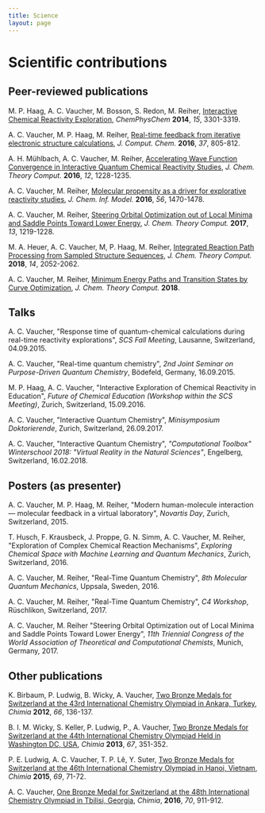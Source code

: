 ```yaml
---
title: Science
layout: page
---
```


# Scientific contributions

## Peer-reviewed publications

M. P. Haag, A. C. Vaucher, M. Bosson, S. Redon, M. Reiher, 
[Interactive Chemical Reactivity Exploration](http://onlinelibrary.wiley.com/doi/10.1002/cphc.201402342/full),
*ChemPhysChem* **2014**, *15*, 3301-3319.

A. C. Vaucher, M. P. Haag, M. Reiher,
[Real-time feedback from iterative electronic structure calculations](http://onlinelibrary.wiley.com/doi/10.1002/jcc.24268/full),
*J. Comput. Chem.* **2016**, *37*, 805-812.

A. H. Mühlbach, A. C. Vaucher, M. Reiher,
[Accelerating Wave Function Convergence in Interactive Quantum Chemical Reactivity Studies](https://pubs.acs.org/doi/abs/10.1021/acs.jctc.5b01156),
*J. Chem. Theory Comput.* **2016**, *12*, 1228-1235.

A. C. Vaucher, M. Reiher,
[Molecular propensity as a driver for explorative reactivity studies](https://pubs.acs.org/doi/abs/10.1021/acs.jcim.6b00264),
*J. Chem. Inf. Model.* **2016**, *56*, 1470-1478.

A. C. Vaucher, M. Reiher,
[Steering Orbital Optimization out of Local Minima and Saddle Points Toward Lower Energy](https://pubs.acs.org/doi/abs/10.1021/acs.jctc.7b00011),
*J. Chem. Theory Comput.* **2017**, *13*, 1219-1228.

M. A. Heuer, A. C. Vaucher, M, P. Haag, M. Reiher,
[Integrated Reaction Path Processing from Sampled Structure Sequences](https://pubs.acs.org/doi/abs/10.1021/acs.jctc.8b00019),
*J. Chem. Theory Comput.* **2018**, *14*, 2052-2062.

A. C. Vaucher, M. Reiher,
[Minimum Energy Paths and Transition States by Curve Optimization](https://pubs.acs.org/doi/10.1021/acs.jctc.8b00169),
*J. Chem. Theory Comput.* **2018**.


## Talks

A. C. Vaucher,
"Response time of quantum-chemical calculations during real-time reactivity explorations", 
*SCS Fall Meeting*,
Lausanne, Switzerland, 
04.09.2015.

A. C. Vaucher,
"Real-time quantum chemistry", 
*2nd Joint Seminar on Purpose-Driven Quantum Chemistry*,
Bödefeld, Germany, 
16.09.2015.

M. P. Haag, A. C. Vaucher,
"Interactive Exploration of Chemical Reactivity in Education", 
*Future of Chemical Education (Workshop within the SCS Meeting)*,
Zurich, Switzerland, 
15.09.2016.

A. C. Vaucher,
"Interactive Quantum Chemistry", 
*Minisymposium Doktorierende*,
Zurich, Switzerland, 
26.09.2017.

A. C. Vaucher,
"Interactive Quantum Chemistry", 
*"Computational Toolbox" Winterschool 2018: "Virtual Reality in the Natural Sciences"*,
Engelberg, Switzerland, 
16.02.2018.


## Posters (as presenter)

A. C. Vaucher, M. P. Haag, M. Reiher,
"Modern human-molecule interaction — molecular feedback in a virtual laboratory",
*Novartis Day*,
Zurich, Switzerland,
2015.

T. Husch, F. Krausbeck, J. Proppe, G. N. Simm, A. C. Vaucher, M. Reiher,
"Exploration of Complex Chemical Reaction Mechanisms",
*Exploring Chemical Space with Machine Learning and Quantum Mechanics*,
Zurich, Switzerland,
2016.

A. C. Vaucher, M. Reiher,
"Real-Time Quantum Chemistry",
*8th Molecular Quantum Mechanics*,
Uppsala, Sweden,
2016.

A. C. Vaucher, M. Reiher,
"Real-Time Quantum Chemistry",
*C4 Workshop*,
Rüschlikon, Switzerland, 
2017.

A. C. Vaucher, M. Reiher
"Steering Orbital Optimization out of Local Minima and Saddle Points Toward Lower Energy",
*11th Triennial Congress of the World Association of Theoretical and Computational Chemists*,
Munich, Germany,
2017.

<!---
## Posters (as co-author)

M. P. Haag, A. C. Vaucher, M. Bosson, S. Redon, M. Reiher,
"Exploring Chemical Reactivity Interactively",
*Faraday Discussion 169*,
Nottingham, United Kingdom, 
2014.

A. H. Mühlbach, A. C. Vaucher, M. Reiher,
"SCF Convergence Acceleration in Real-time Quantum Chemistry",
*52nd Symposium on Theoretical Chemistry*,
Bochum, Germany,
2016.

T. Husch, F. Krausbeck, J. Proppe, G. N. Simm, A. C. Vaucher, M. Reiher,
"Exploration of Complex Chemical Reaction Mechanisms",
*SCS Fall Meeting*,
Zurich, Switzerland,
2016.

A. H. Mühlbach, A. C. Vaucher, M. Reiher,
"Real-Time Quantum Chemistry",
*11th Triennial Congress of the World Association of Theoretical and Computational Chemists*,
Munich, Germany,
2017.

A. H. Mühlbach, A. C. Vaucher, M. Reiher,
"Self-consistent Field Convergence Acceleration in Real-time Quantum Chemistry",
*C4 Workshop*,
Rüschlikon, Switzerland, 
2017.
-->


## Other publications

K. Birbaum, P. Ludwig, B. Wicky, A. Vaucher,
[Two Bronze Medals for Switzerland at the 43rd International Chemistry Olympiad in Ankara, Turkey](https://doi.org/10.2533/chimia.2012.136),
*Chimia* **2012**, *66*, 136-137.

B. I. M. Wicky, S. Keller, P. Ludwig, P., A. Vaucher, 
[Two Bronze Medals for Switzerland at the 44th International Chemistry Olympiad Held in Washington DC, USA](https://doi.org/10.2533/chimia.2013.351),
*Chimia* **2013**, *67*, 351-352.

P. E. Ludwig, A. C. Vaucher, T. P. Lê, Y. Suter,
[Two Bronze Medals for Switzerland at the 46th International Chemistry Olympiad in Hanoi, Vietnam](https://doi.org/10.2533/chimia.2015.71),
*Chimia* **2015**, *69*, 71-72.

A. C. Vaucher,
[One Bronze Medal for Switzerland at the 48th International Chemistry Olympiad in Tbilisi, Georgia](https://doi.org/10.2533/chimia.2015.911),
*Chimia*, **2016**, *70*, 911-912.
